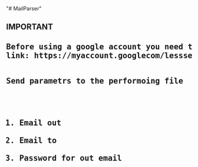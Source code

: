 "# MailParser" 

<h2>IMPORTANT<h2>
<pre>Before using a google account you need to torn on Less secure app by 
link: https://myaccount.googlecom/lesssecureapps

Send parametrs to the performoing file
1. Email out
2. Email to
3. Password for out email</pre> 